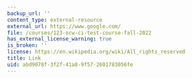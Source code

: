 ```yaml
---
backup_url: ''
content_type: external-resource
external_url: https://www.google.com/
file: /courses/123-ocw-ci-test-course-fall-2022
has_external_license_warning: true
is_broken: ''
license: https://en.wikipedia.org/wiki/All_rights_reserved
title: Link
uid: abd9078f-3f2f-41a8-9f57-2601783056fe
---
```

